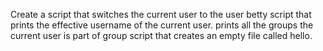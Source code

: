 Create a script that switches the current user to the user betty
script that prints the effective username of the current user.
prints all the groups the current user is part of group
script that creates an empty file called hello.
